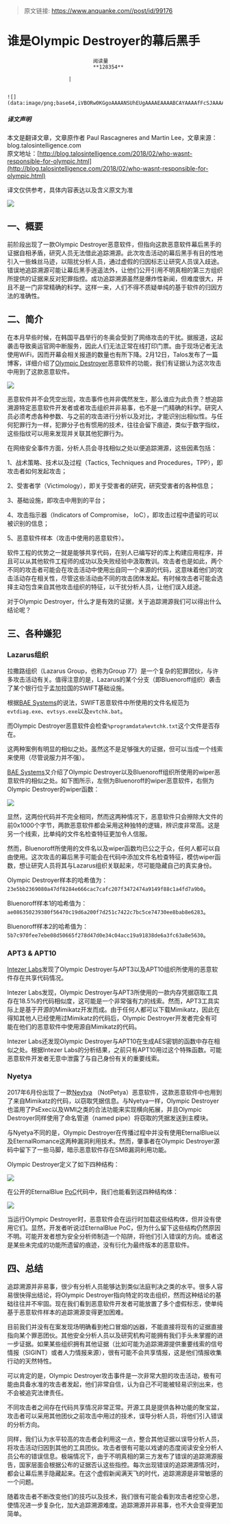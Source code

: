 > 原文链接: https://www.anquanke.com//post/id/99176 


# 谁是Olympic Destroyer的幕后黑手


                                阅读量   
                                **128354**
                            
                        |
                        
                                                                                                                                    ![](data:image/png;base64,iVBORw0KGgoAAAANSUhEUgAAAAEAAAABCAYAAAAfFcSJAAAAAXNSR0IArs4c6QAAAARnQU1BAACxjwv8YQUAAAAJcEhZcwAADsQAAA7EAZUrDhsAAAANSURBVBhXYzh8+PB/AAffA0nNPuCLAAAAAElFTkSuQmCC)
                                                                                            



##### 译文声明

本文是翻译文章，文章原作者 Paul Rascagneres and Martin Lee，文章来源：blog.talosintelligence.com
                                <br>原文地址：[http://blog.talosintelligence.com/2018/02/who-wasnt-responsible-for-olympic.html](http://blog.talosintelligence.com/2018/02/who-wasnt-responsible-for-olympic.html)

译文仅供参考，具体内容表达以及含义原文为准

[![](https://p0.ssl.qhimg.com/t01eac79fbea2afe06b.jpg)](https://p0.ssl.qhimg.com/t01eac79fbea2afe06b.jpg)



## 一、概要

前阶段出现了一款Olympic Destroyer恶意软件，但指向这款恶意软件幕后黑手的证据自相矛盾，研究人员无法借此追踪溯源。此次攻击活动的幕后黑手有目的性地引入一些蛛丝马迹，以阻扰分析人员，通过虚假的归因标志让研究人员误入歧途。错误地追踪溯源可能让幕后黑手逍遥法外，让他们公开引用不明真相的第三方组织所提供的证据来反对犯罪指控。成功追踪溯源虽然是爆炸性新闻，但难度很大，并且不是一门非常精确的科学。这样一来，人们不得不质疑单纯的基于软件的归因方法的准确性。



## 二、简介

在本月早些时候，在韩国平昌举行的冬奥会受到了网络攻击的干扰。据报道，这起袭击导致奥运官网中断服务，因此人们无法正常在线打印门票。由于现场记者无法使用WiFi，因而开幕会相关报道的数量也有所下降。2月12日，Talos发布了一篇博客，详细介绍了[Olympic Destroyer](http://blog.talosintelligence.com/2018/02/olympic-destroyer.html)恶意软件的功能，我们有证据认为这次攻击中用到了这款恶意软件。

[![](https://p2.ssl.qhimg.com/t0115eb56e9b25c33cd.gif)](https://p2.ssl.qhimg.com/t0115eb56e9b25c33cd.gif)

恶意软件并不会凭空出现，攻击事件也并非偶然发生，那么谁应为此负责？想追踪溯源特定恶意软件开发者或者攻击组织并非易事，也不是一门精确的科学。研究人员必须考虑各种参数、与之前的攻击进行分析以及对比，才能识别出相似性。与任何犯罪行为一样，犯罪分子也有惯用的技术，往往会留下痕迹，类似于数字指纹，这些指纹可以用来发现并关联其他犯罪行为。

在网络安全事件方面，分析人员会寻找相似之处以便追踪溯源，这些因素包括：

1、战术策略、技术以及过程（Tactics, Techniques and Procedures，TPP），即攻击者如何发起攻击；

2、受害者学（Victimology），即关于受害者的研究，研究受害者的各种信息；

3、基础设施，即攻击中用到的平台；

4、攻击指示器（Indicators of Compromise， IoC），即攻击过程中遗留的可以被识别的信息；

5、恶意软件样本（攻击中使用的恶意软件）。

软件工程的优势之一就是能够共享代码，在别人已编写好的库上构建应用程序，并且可以从其他软件工程师的成功以及失败经验中汲取教训。攻击者也是如此，两个不同的攻击者可能会在攻击活动中使用出自同一个来源的代码，这意味着他们的攻击活动存在相关性，尽管这些活动由不同的攻击团体发起。有时候攻击者可能会选择主动包含来自其他攻击组织的特征，以干扰分析人员，让他们误入歧途。

对于Olympic Destroyer，什么才是有效的证据，关于追踪溯源我们可以得出什么结论呢？



## 三、各种嫌犯

### <a class="reference-link" name="Lazarus%E7%BB%84%E7%BB%87"></a>Lazarus组织

拉撒路组织（Lazarus Group，也称为Group 77）是一个复杂的犯罪团伙，与许多攻击活动有关。值得注意的是，Lazarus的某个分支（即Bluenoroff组织）袭击了某个银行位于孟加拉国的SWIFT基础设施。

根据[BAE Systems](https://baesystemsai.blogspot.com/2016/04/two-bytes-to-951m.html)的说法，SWIFT恶意软件中所使用的文件名规范为`evtdiag.exe`、`evtsys.exe`以及`evtchk.bat`。

而Olympic Destroyer恶意软件会检查`%programdata%evtchk.txt`这个文件是否存在。

这两种案例有明显的相似之处。虽然这不是足够强大的证据，但可以当成一个线索来使用（尽管说服力并不强）。

[BAE Systems](https://baesystemsai.blogspot.com/2016/05/cyber-heist-attribution.html)又介绍了Olympic Destroyer以及Bluenoroff组织所使用的wiper恶意软件的相似之处。如下图所示，左侧为Bluenoroff的wiper恶意软件，右侧为Olympic Destroyer的wiper函数：

[![](https://p0.ssl.qhimg.com/t0153c8829561e97c92.png)](https://p0.ssl.qhimg.com/t0153c8829561e97c92.png)

显然，这两份代码并不完全相同，然而这两种情况下，恶意软件只会擦除大文件的前0x1000个字节，两款恶意软件都会采用这种独特的逻辑，辨识度非常高。这是另一个线索，比单纯的文件名检查特征更加令人信服。

然而，Bluenoroff所使用的文件名以及wiper函数均已公之于众，任何人都可以自由使用。这次攻击的幕后黑手可能会在代码中添加文件名检查特征，模仿wiper函数，想让研究人员将其与Lazarus组织关联起来，尽可能隐藏自己的真实身份。

Olympic Destroyer样本的哈希值为：`23e5bb2369080a47df8284e666cac7cafc207f3472474a9149f88c1a4fd7a9b0`。

Bluenoroff样本1的哈希值为：`ae086350239380f56470c19d6a200f7d251c7422c7bc5ce74730ee8bab8e6283`。

Bluenoroff样本2的哈希值为：`5b7c970fee7ebe08d50665f278d47d0e34c04acc19a91838de6a3fc63a8e5630`。

### <a class="reference-link" name="APT3%20&amp;%20APT10"></a>APT3 &amp; APT10

[Intezer Labs](http://www.intezer.com/2018-winter-cyber-olympics-code-similarities-cyber-attacks-pyeongchang/)发现了Olympic Destroyer与APT3以及APT10组织所使用的恶意软件存在共享代码情况。

Intezer Labs发现，Olympic Destroyer与APT3所使用的一款内存凭据窃取工具存在18.5%的代码相似度，这可能是一个非常强有力的线索。然而，APT3工具实际上是基于开源的Mimikatz开发而成。由于任何人都可以下载Mimikatz，因此在得知其他人已经使用过Mimikatz的代码后，Olympic Destroyer开发者完全有可能在他们的恶意软件中使用源自Mimikatz的代码。

Intezer Labs还发现Olympic Destroyer与APT10在生成AES密钥的函数中存在相似之处。根据Intezer Labs的分析结果，之前只有APT10用过这个特殊函数。可能恶意软件开发者无意中泄露了与自己身份有关的重要线索。

### <a class="reference-link" name="Nyetya"></a>Nyetya

2017年6月份出现了一款[Neytya](http://blog.talosintelligence.com/2017/06/worldwide-ransomware-variant.html) （NotPetya）恶意软件，这款恶意软件中也用到了来自Mimikatz的代码，以窃取凭据信息。与Nyetya一样，Olympic Destroyer也滥用了PsExec以及WMI之类的合法功能来实现横向拓展，并且Olympic Destroyer同样使用了命名管道（named pipe）将窃取的凭据发送到主模块。

与Nyetya不同的是，Olympic Destroyer在传播过程中并没有使用EternalBlue以及EternalRomance这两种漏洞利用技术。然而，肇事者在Olympic Destroyer源码中留下了一些马脚，暗示恶意软件存在SMB漏洞利用功能。

Olympic Destroyer定义了如下四种结构：

[![](https://p0.ssl.qhimg.com/t0167c2db12d6ed7059.png)](https://p0.ssl.qhimg.com/t0167c2db12d6ed7059.png)

在公开的EternalBlue [PoC](https://github.com/worawit/MS17-010/blob/master/zzz_exploit.py)代码中，我们也能看到这四种结构体：

[![](https://p4.ssl.qhimg.com/t01ef6f4e4769cb336b.png)](https://p4.ssl.qhimg.com/t01ef6f4e4769cb336b.png)

当运行Olympic Destroyer时，恶意软件会在运行时加载这些结构体，但并没有使用它们。显然，开发者听说过EternalBlue PoC，但为什么留下这些结构仍然原因不明。可能开发者想为安全分析师制造一个陷阱，将他们引入错误的方向。或者这是某些未完成的功能所遗留的痕迹，没有衍化为最终版本的恶意软件。



## 四、总结

追踪溯源并非易事，很少有分析人员能够达到类似法庭判决之类的水平。很多人容易很快得出结论，将Olympic Destroyer指向特定的攻击组织，然而这种结论的基础往往并不牢固。现在我们看到恶意软件开发者可能放置了多个虚假标志，使单纯基于恶意软件样本的追踪溯源变得更加困难。

目前我们并没有在案发现场明确看到枪口冒烟的凶器，不能直接将现有的证据直接指向某个罪恶团伙。其他安全分析人员以及研究机构可能拥有我们手头未掌握的进一步证据。如果某些组织拥有其他证据（比如可能为追踪溯源提供重要线索的信号情报（SIGINT）或者人力情报来源），很有可能不会共享情报，这是他们情报收集行动的天然特性。

可以肯定的是，Olympic Destroyer攻击事件是一次非常大胆的攻击活动，极有可能由具备水准的攻击者发起，他们非常自信，认为自己不可能被轻易识别出来，也不会被追究法律责任。

不同攻击者之间存在代码共享情况非常正常。开源工具是提供各种功能的聚宝盆，攻击者可以采用其他团伙之前攻击中用过的技术，误导分析人员，将他们引入错误的分析方向。

同样，我们认为水平较高的攻击者会利用这一点，整合其他证据以误导分析人员，将攻击活动归因到其他的工具团伙。攻击者很有可能以戏谑的态度阅读安全分析人员公布的错误信息。极端情况下，由于不明真相的第三方发布了错误的追踪溯源报告，国家层面会根据公布的证据否认这些指控。每次出现错误的追踪溯源情况时，都会让幕后黑手隐藏起来。在这个虚假新闻满天飞的时代，追踪溯源是非常敏感的一个问题。

随着攻击者不断改变他们的技巧以及技术，我们很有可能会看到攻击者挖空心思，使情况进一步复杂化，加大追踪溯源难度。追踪溯源并非易事，也不大会变得更加简单。
